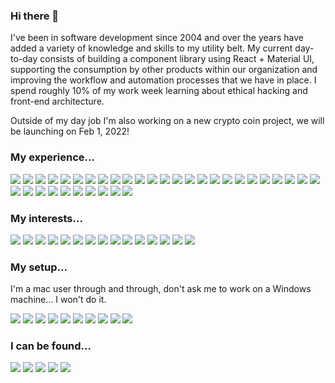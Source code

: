 ### Hi there 👋

I've been in software development since 2004 and over the years have added a variety of knowledge and skills to my utility belt. My current day-to-day consists of building a component library using React + Material UI, supporting the consumption by other products within our organization and improving the workflow and automation processes that we have in place. I spend roughly 10% of my work week learning about ethical hacking and front-end architecture.

Outside of my day job I'm also working on a new crypto coin project, we will be launching on Feb 1, 2022!

### My experience...
[<img src="https://img.shields.io/badge/Bitbucket-0052CC?style=for-the-badge&logo=bitbucket&logoColor=white" />]()
[<img src="https://img.shields.io/badge/Bootstrap-7952B3?style=for-the-badge&logo=bootstrap&logoColor=white" />]()
[<img src="https://img.shields.io/badge/Bower-EF5734?style=for-the-badge&logo=bower&logoColor=white" />]()
[<img src="https://img.shields.io/badge/CSS3-1572B6?style=for-the-badge&logo=css3&logoColor=white" />]()
[<img src="https://img.shields.io/badge/Cypress-17202C?style=for-the-badge&logo=cypress&logoColor=white" />]()
[<img src="https://img.shields.io/badge/Docker-2496ED?style=for-the-badge&logo=docker&logoColor=white" />]()
[<img src="https://img.shields.io/badge/ESLint-4B32C3?style=for-the-badge&logo=eslint&logoColor=white" />]()
[<img src="https://img.shields.io/badge/Figma-F24E1E?style=for-the-badge&logo=figma&logoColor=white" />]()
[<img src="https://img.shields.io/badge/Google_Cloud-4285F4?style=for-the-badge&logo=google-cloud&logoColor=white" />]()
[<img src="https://img.shields.io/badge/Grunt-FBA919?style=for-the-badge&logo=grunt&logoColor=white" />]()
[<img src="https://img.shields.io/badge/HTML5-E34F26?style=for-the-badge&logo=html5&logoColor=white" />]()
[<img src="https://img.shields.io/badge/JavaScript-F7DF1E?style=for-the-badge&logo=javascript&logoColor=black" />]()
[<img src="https://img.shields.io/badge/Jenkins-D24939?style=for-the-badge&logo=jenkins&logoColor=white" />]()
[<img src="https://img.shields.io/badge/Jest-C21325?style=for-the-badge&logo=jest&logoColor=white" />]()
[<img src="https://img.shields.io/badge/jQuery-0769AD?style=for-the-badge&logo=jquery&logoColor=black" />]()
[<img src="https://img.shields.io/badge/JSON-000000?style=for-the-badge&logo=json&logoColor=white" />]()
[<img src="https://img.shields.io/badge/MailChimp-FFE01B?style=for-the-badge&logo=mailchimp&logoColor=white" />]()
[<img src="https://img.shields.io/badge/Markdown-000000?style=for-the-badge&logo=markdown&logoColor=white" />]()
[<img src="https://img.shields.io/badge/Material--UI-0081CB?style=for-the-badge&logo=material-ui&logoColor=white" />]()
[<img src="https://img.shields.io/badge/MediaTemple-000000?style=for-the-badge&logo=mediatemple&logoColor=white" />]()
[<img src="https://img.shields.io/badge/MongoDB-47A248?style=for-the-badge&logo=mongodb&logoColor=white" />]()
[<img src="https://img.shields.io/badge/ngrok-1F1E37?style=for-the-badge&logo=ngrok&logoColor=white" />]()
[<img src="https://img.shields.io/badge/NPM-CB3837?style=for-the-badge&logo=npm&logoColor=white" />]()
[<img src="https://img.shields.io/badge/Postman-FF6C37?style=for-the-badge&logo=postman&logoColor=white" />]()
[<img src="https://img.shields.io/badge/React-20232A?style=for-the-badge&logo=react&logoColor=61DAFB" />]()
[<img src="https://img.shields.io/badge/Sass-CC6699?style=for-the-badge&logo=sass&logoColor=white" />]()
[<img src="https://img.shields.io/badge/Shopify-7AB55C?style=for-the-badge&logo=shopify&logoColor=white" />]()
[<img src="https://img.shields.io/badge/SonarCloud-F3702A?style=for-the-badge&logo=sonarcloud&logoColor=white" />]()
[<img src="https://img.shields.io/badge/Storybook-FF4785?style=for-the-badge&logo=storybook&logoColor=white" />]()
[<img src="https://img.shields.io/badge/styled--components-DB7093?style=for-the-badge&logo=styled-components&logoColor=white" />]()
[<img src="https://img.shields.io/badge/Testing_Library-E33332?style=for-the-badge&logo=testing-library&logoColor=white" />]()
[<img src="https://img.shields.io/badge/TypeScript-007ACC?style=for-the-badge&logo=typescript&logoColor=white" />]()
[<img src="https://img.shields.io/badge/Webpack-8DD6F9?style=for-the-badge&logo=webpack&logoColor=black" />]()
[<img src="https://img.shields.io/badge/WordPress-21759B?style=for-the-badge&logo=wordpress&logoColor=white" />]()
[<img src="https://img.shields.io/badge/Yarn-2C8EBB?style=for-the-badge&logo=yarn&logoColor=white" />]()

### My interests...
<span><img src="https://img.shields.io/badge/Crunchyroll-F47521?style=for-the-badge&logo=crunchyroll&logoColor=white" /></span>
<span><img src="https://img.shields.io/badge/DC_Entertainment-0078F0?style=for-the-badge&logo=dc-entertainment&logoColor=white" /></span>
<span><img src="https://img.shields.io/badge/Duolingo-58CC02?style=for-the-badge&logo=duolingo&logoColor=white" /></span>
<span><img src="https://img.shields.io/badge/Epic_Games-313131?style=for-the-badge&logo=epic-games&logoColor=white" /></span>
<span><img src="https://img.shields.io/badge/Ford-003478?style=for-the-badge&logo=ford&logoColor=white" /></span>
<span><img src="https://img.shields.io/badge/GIPHY-FF6666?style=for-the-badge&logo=giphy&logoColor=white" /></span>
<span><img src="https://img.shields.io/badge/haveibeenpwned-2A6379?style=for-the-badge&logo=haveibeenpwned&logoColor=white" /></span>
<span><img src="https://img.shields.io/badge/Jameson-004027?style=for-the-badge&logo=jameson&logoColor=white" /></span>
<span><img src="https://img.shields.io/badge/Minecraft-62B47A?style=for-the-badge&logo=minecraft&logoColor=white" /></span>
<span><img src="https://img.shields.io/badge/SpaceX-000000?style=for-the-badge&logo=spacex&logoColor=white" /></span>
<span><img src="https://img.shields.io/badge/Tesla-CC0000?style=for-the-badge&logo=tesla&logoColor=white" /></span>
<span><img src="https://img.shields.io/badge/Tomorrowland-000000?style=for-the-badge&logo=tomorrowland&logoColor=white" /></span>
<span><img src="https://img.shields.io/badge/Udemy-EC5252?style=for-the-badge&logo=udemy&logoColor=white" /></span>
<span><img src="https://img.shields.io/badge/Xbox-107C10?style=for-the-badge&logo=xbox&logoColor=white" /></span>
<span><img src="https://img.shields.io/badge/YouTube_Music-FF0000?style=for-the-badge&logo=youtube-music&logoColor=white" /></span>

### My setup...

I'm a mac user through and through, don't ask me to work on a Windows machine... I won't do it.

<span><img src="https://img.shields.io/badge/Apple-MacBook_Pro_2019-999999?style=for-the-badge&logo=apple&logoColor=white" /></span>
<span><img src="https://img.shields.io/badge/Bose-000000?style=for-the-badge&logo=virtualbox&logoColor=white" /></span>
<span><img src="https://img.shields.io/badge/Brave-FB542B?style=for-the-badge&logo=brave&logoColor=white" /></span>
<span><img src="https://img.shields.io/badge/Git-F05032?style=for-the-badge&logo=git&logoColor=white" /></span>
<span><img src="https://img.shields.io/badge/GitKraken-179287?style=for-the-badge&logo=gitkraken&logoColor=white" /></span>
<span><img src="https://img.shields.io/badge/LG-A50034?style=for-the-badge&logo=lg&logoColor=white" /></span>
<span><img src="https://img.shields.io/badge/Slack-4A154B?style=for-the-badge&logo=slack&logoColor=white" /></span>
<span><img src="https://img.shields.io/badge/VirtualBox-183A61?style=for-the-badge&logo=virtualbox&logoColor=white" /></span>
<span><img src="https://img.shields.io/badge/Visual_Studio_Code-0089D6?style=for-the-badge&logo=visual-studio-code&logoColor=white" /></span>
<span><img src="https://img.shields.io/badge/Zoom-2D8CFF?style=for-the-badge&logo=zoom&logoColor=white" /></span>


### I can be found...
[<img src="https://img.shields.io/badge/CodePen-000000?style=for-the-badge&logo=codepen&logoColor=white" />](https://codepen.io/CWSites)
[<img src="https://img.shields.io/badge/GitHub-181717?style=for-the-badge&logo=github&logoColor=white" />](https://github.com/CWSites)
[<img src="https://img.shields.io/badge/LinkedIn-0077B5?style=for-the-badge&logo=linkedin&logoColor=white" />](https://www.linkedin.com/in/cwsites/)
[<img src="https://img.shields.io/badge/Medium-12100E?style=for-the-badge&logo=medium&logoColor=white" />](https://medium.com/@CWSites)
[<img src="https://img.shields.io/badge/Stack_Overflow-FE7A16?style=for-the-badge&logo=stack-overflow&logoColor=white" />](https://stackoverflow.com/users/1272404/cwsites)

